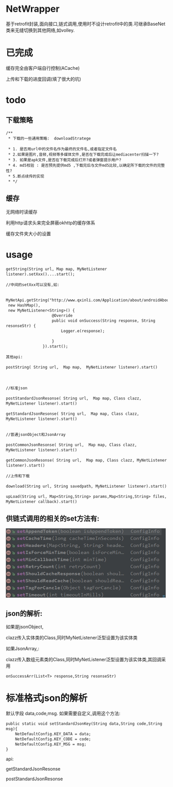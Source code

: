 # NetWrapper

基于retrofit封装,面向接口,链式调用,使用时不设计retrofit中的类.可继承BaseNet类来无缝切换到其他网络,如volley.





# 已完成

缓存完全由客户端自行控制(ACache)

上传和下载的进度回调(填了很大的坑)







# todo

## 下载策略

```
/**
 * 下载的一些通用策略:  downloadStratege

 * 1. 是否用url中的文件名作为最终的文件名,或者指定文件名
 * 2.如果是图片,音频,视频等多媒体文件,是否在下载完成后让mediacenter扫描一下?
 * 3. 如果是apk文件,是否在下载完成后打开?或者弹窗提示用户?
 * 4. md5校验 : 是否预先提供md5 ,下载完后与文件md5比较,以确定所下载的文件的完整性?
 * 5.断点续传的实现
 * */
```



## 缓存

无网络时读缓存

利用http请求头来完全屏蔽okhttp的缓存体系

缓存文件夹大小的设置





# usage

```
getString(String url, Map map, MyNetListener listener).setXxx()....start();

//中间的setXxx可以没有,如:

 MyNetApi.getString("http://www.qxinli.com/Application/about/androidAbout.html", 
 new HashMap(),  
 new MyNetListener<String>() {
                    @Override
                    public void onSuccess(String response, String resonseStr) {
                        Logger.e(response);

                    }
                }).start();
                
其他api:

postString( String url,  Map map,  MyNetListener listener).start()



//标准json

postStandardJsonResonse( String url,  Map map, Class clazz, MyNetListener listener).start()

getStandardJsonResonse( String url,  Map map, Class clazz, MyNetListener listener).start()


//普通jsonObject和JsonArray

postCommonJsonResonse( String url,  Map map, Class clazz, MyNetListener listener).start()

getCommonJsonResonse( String url,  Map map, Class clazz, MyNetListener listener).start()

//上传和下载

download(String url, String savedpath, MyNetListener listener).start()

upLoad(String url, Map<String,String> params,Map<String,String> files, MyNetListener callback).start()

```



## 供链式调用的相关的set方法有:

 ![setmethods](setmethods.jpg)



## json的解析: 

如果是jsonObject,

clazz传入实体类的Class,同时MyNetListener泛型设置为该实体类

如果JsonArray,:

clazz传入数组元素类的Class,同时MyNetListener泛型设置为该实体类,其回调采用

```
onSuccessArr(List<T> response,String resonseStr)
```



# 标准格式json的解析

默认字段 data,code,msg. 如果需要自定义,调用这个方法:

```
public static void setStandardJsonKey(String data,String code,String msg){
    NetDefaultConfig.KEY_DATA = data;
    NetDefaultConfig.KEY_CODE = code;
    NetDefaultConfig.KEY_MSG = msg;
}
```

api:

getStandardJsonResonse

postStandardJsonResonse



